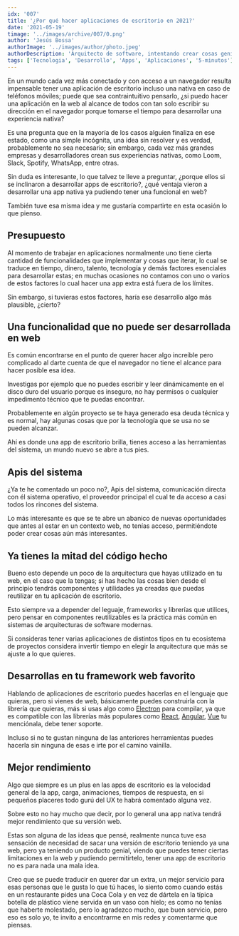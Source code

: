 ```yaml
---
idx: '007'
title: '¿Por qué hacer aplicaciones de escritorio en 2021?'
date: '2021-05-19'
timage: '../images/archive/007/0.png'
author: 'Jesús Bossa'
authorImage: '../images/author/photo.jpeg'
authorDescription: 'Arquitecto de software, intentando crear cosas geniales.'
tags: ['Tecnologia', 'Desarrollo', 'Apps', 'Aplicaciones', '5-minutos']
---
```


En un mundo cada vez más conectado y con acceso a un navegador resulta impensable tener una aplicación de escritorio incluso una nativa en caso de teléfonos móviles; puede que sea contraintuitivo pensarlo, ¿si puedo hacer una aplicación en la web al alcance de todos con tan solo escribir su dirección en el navegador porque tomarse el tiempo para desarrollar una experiencia nativa?

Es una pregunta que en la mayoría de los casos alguien finaliza en ese estado, como una simple incógnita, una idea sin resolver y es verdad, probablemente no sea necesario; sin embargo, cada vez más grandes empresas y desarrolladores crean sus experiencias nativas, como Loom, Slack, Spotify, WhatsApp, entre otras.

Sin duda es interesante, lo que talvez te lleve a preguntar, ¿porque ellos si se inclinaron a desarrollar apps de escritorio?, ¿qué ventaja vieron a desarrollar una app nativa ya pudiendo tener una funcional en web?

También tuve esa misma idea y me gustaría compartirte en esta ocasión lo que pienso.

## Presupuesto

Al momento de trabajar en aplicaciones normalmente uno tiene cierta cantidad de funcionalidades que implementar y cosas que iterar, lo cual se traduce en tiempo, dinero, talento, tecnología y demás factores esenciales para desarrollar estas; en muchas ocasiones no contamos con uno o varios de estos factores lo cual hacer una app extra está fuera de los límites.

Sin embargo, si tuvieras estos factores, haría ese desarrollo algo más plausible, ¿cierto?

## Una funcionalidad que no puede ser desarrollada en web

Es común encontrarse en el punto de querer hacer algo increíble pero complicado al darte cuenta de que el navegador no tiene el alcance para hacer posible esa idea.

Investigas por ejemplo que no puedes escribir y leer dinámicamente en el disco duro del usuario porque es inseguro, no hay permisos o cualquier impedimento técnico que te puedas encontrar.

Probablemente en algún proyecto se te haya generado esa deuda técnica y es normal, hay algunas cosas que por la tecnología que se usa no se pueden alcanzar.

Ahí es donde una app de escritorio brilla, tienes acceso a las herramientas del sistema, un mundo nuevo se abre a tus pies.

## Apis del sistema

¿Ya te he comentado un poco no?, Apis del sistema, comunicación directa con él sistema operativo, el proveedor principal el cual te da acceso a casi todos los rincones del sistema.

Lo más interesante es que se te abre un abanico de nuevas oportunidades que antes al estar en un contexto web, no tenías acceso, permitiéndote poder crear cosas aún más interesantes.

## Ya tienes la mitad del código hecho

Bueno esto depende un poco de la arquitectura que hayas utilizado en tu web, en el caso que la tengas; si has hecho las cosas bien desde el principio tendrás componentes y utilidades ya creadas que puedas reutilizar en tu aplicación de escritorio.

Esto siempre va a depender del leguaje, frameworks y librerías que utilices, pero pensar en componentes reutilizables es la práctica más común en sistemas de arquitecturas de software modernas.

Si consideras tener varias aplicaciones de distintos tipos en tu ecosistema de proyectos considera invertir tiempo en elegir la arquitectura que más se ajuste a lo que quieres.

## Desarrollas en tu framework web favorito

Hablando de aplicaciones de escritorio puedes hacerlas en el lenguaje que quieras, pero si vienes de web, básicamente puedes construirla con la librería que quieras, más si usas algo como <a target="_blank" href="https://www.electronjs.org/">Electron</a> para compilar, ya que es compatible con las librerías más populares como <a target="_blank" href="https://reactjs.org">React</a>, <a target="_blank" href="https://angular.io">Angular</a>, <a target="_blank" href="https://v3.vuejs.org">Vue</a> tu menciónala, debe tener soporte.

Incluso si no te gustan ninguna de las anteriores herramientas puedes hacerla sin ninguna de esas e irte por el camino vainilla.

## Mejor rendimiento

Algo que siempre es un plus en las apps de escritorio es la velocidad general de la app, carga, animaciones, tiempos de respuesta, en si pequeños placeres todo gurú del UX te habrá comentado alguna vez.

Sobre esto no hay mucho que decir, por lo general una app nativa tendrá mejor rendimiento que su versión web.

Estas son alguna de las ideas que pensé, realmente nunca tuve esa sensación de necesidad de sacar una versión de escritorio teniendo ya una web, pero ya teniendo un producto genial, viendo que puedes tener ciertas limitaciones en la web y pudiendo permitírtelo, tener una app de escritorio no es para nada una mala idea.

Creo que se puede traducir en querer dar un extra, un mejor servicio para esas personas que le gusta lo que tú haces, lo siento como cuando estás en un restaurante pides una Coca Cola y en vez de dártela en la típica botella de plástico viene servida en un vaso con hielo; es como no tenías que haberte molestado, pero lo agradezco mucho, que buen servicio, pero eso es solo yo, te invito a encontrarme en mis redes y comentarme que piensas.
